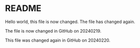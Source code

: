 
# README #

Hello world, this file is now changed.
The file has changed again.

The file is now changed in GitHub on 20240219.

This file was changed again in GitHub on 20240220.
